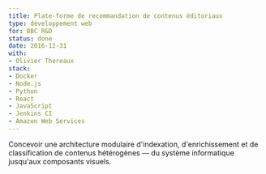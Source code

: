 ```yaml
---
title: Plate-forme de recommandation de contenus éditoriaux
type: développement web
for: BBC R&D
status: done
date: 2016-12-31
with:
- Olivier Thereaux
stack:
- Docker
- Node.js
- Python
- React
- JavaScript
- Jenkins CI
- Amazon Web Services
---
```


Concevoir une architecture modulaire d'indexation, d'enrichissement et de
classification de contenus hétérogènes — du système informatique jusqu'aux
composants visuels.
